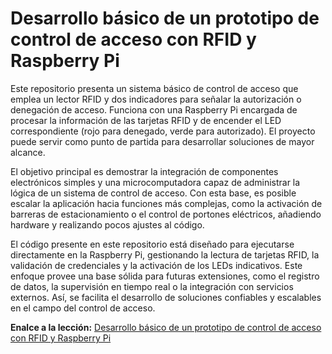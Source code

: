 # Desarrollo básico de un prototipo de control de acceso con RFID y Raspberry Pi

Este repositorio presenta un sistema básico de control de acceso que emplea un lector RFID y dos indicadores para señalar la autorización o denegación de acceso. Funciona con una Raspberry Pi encargada de procesar la información de las tarjetas RFID y de encender el LED correspondiente (rojo para denegado, verde para autorizado). El proyecto puede servir como punto de partida para desarrollar soluciones de mayor alcance.

El objetivo principal es demostrar la integración de componentes electrónicos simples y una microcomputadora capaz de administrar la lógica de un sistema de control de acceso. Con esta base, es posible escalar la aplicación hacia funciones más complejas, como la activación de barreras de estacionamiento o el control de portones eléctricos, añadiendo hardware y realizando pocos ajustes al código.

El código presente en este repositorio está diseñado para ejecutarse directamente en la Raspberry Pi, gestionando la lectura de tarjetas RFID, la validación de credenciales y la activación de los LEDs indicativos. Este enfoque provee una base sólida para futuras extensiones, como el registro de datos, la supervisión en tiempo real o la integración con servicios externos. Así, se facilita el desarrollo de soluciones confiables y escalables en el campo del control de acceso.

**Enalce a la lección:** [Desarrollo básico de un prototipo de control de acceso con RFID y Raspberry Pi](https://edu.codigoiot.com/mod/lesson/view.php?id=4453)
